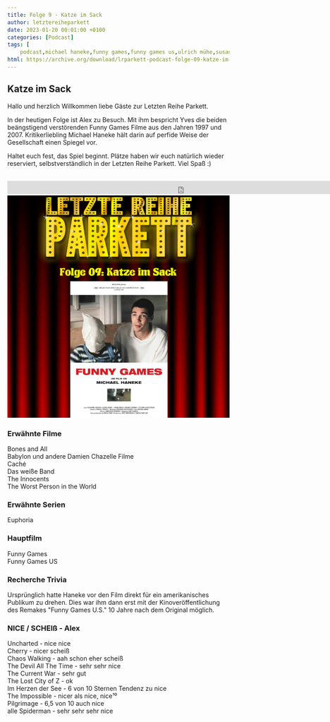 ```yaml
---
title: Folge 9 - Katze im Sack
author: letztereiheparkett
date: 2023-01-20 00:01:00 +0100
categories: [Podcast]
tags: [
    podcast,michael haneke,funny games,funny games us,ulrich mühe,susanne lothar,tim roth,naomie watts]
html: https://archive.org/download/lrparkett-podcast-folge-09-katze-im-sack/LRParkett%20Podcast%20Folge%2009%20-%20Katze%20im%20Sack.mp3
---
```


## Katze im Sack
Hallo und herzlich Willkommen liebe Gäste zur Letzten Reihe Parkett.

In der heutigen Folge ist Alex zu Besuch. Mit ihm bespricht Yves die beiden beängstigend verstörenden Funny Games Filme aus den Jahren 1997 und 2007. Kritikerliebling Michael Haneke hält darin auf perfide Weise der Gesellschaft einen Spiegel vor.

Haltet euch fest, das Spiel beginnt. Plätze haben wir euch natürlich wieder reserviert, selbstverständlich in der Letzten Reihe Parkett. Viel Spaß :)
<br>
<br>

<iframe src="https://archive.org/download/lrparkett-podcast-folge-09-katze-im-sack/LRParkett%20Podcast%20Folge%2009%20-%20Katze%20im%20Sack.mp3" width="800" height="30" frameborder="0" webkitallowfullscreen="true" mozallowfullscreen="true" allowfullscreen></iframe>


<img src="/assets/img/postings/posting009.png" alt="Podcast Cover">

### Erwähnte Filme

Bones and All<br>
Babylon und andere Damien Chazelle Filme <br>
Caché <br>
Das weiße Band <br>
The Innocents <br>
The Worst Person in the World <br>

### Erwähnte Serien

Euphoria<br>

### Hauptfilm

Funny Games <br>
Funny Games US <br>

### Recherche Trivia

Ursprünglich hatte Haneke vor den Film direkt für ein amerikanisches Publikum zu drehen. Dies war ihm dann erst mit der Kinoveröffentlichung des Remakes "Funny Games U.S." 10 Jahre nach dem Original möglich.

### NICE / SCHEIß - Alex

Uncharted - nice nice <br>
Cherry - nicer scheiß <br>
Chaos Walking - aah schon eher scheiß <br>
The Devil All The Time - sehr sehr nice <br>
The Current War - sehr gut <br>
The Lost City of Z - ok <br>
Im Herzen der See - 6 von 10 Sternen Tendenz zu nice <br>
The Impossible - nicer als nice, nice¹⁰ <br>
Pilgrimage - 6,5 von 10 auch nice <br>
alle Spiderman - sehr sehr sehr nice